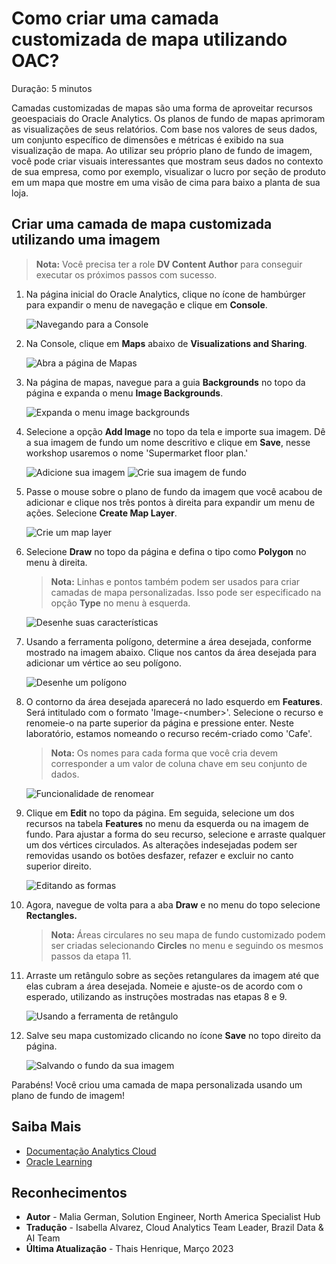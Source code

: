 # Como criar uma camada customizada de mapa utilizando OAC?
Duração: 5 minutos

Camadas customizadas de mapas são uma forma de aproveitar recursos geoespaciais do Oracle Analytics.
Os planos de fundo de mapas aprimoram as visualizações de seus relatórios. Com base nos valores de seus dados, um conjunto específico de dimensões e métricas é exibido na sua visualização de mapa. Ao utilizar seu próprio plano de fundo de imagem, você pode criar visuais interessantes que mostram seus dados no contexto de sua empresa, como por exemplo, visualizar o lucro por seção de produto em um mapa que mostre em uma visão de cima para baixo a planta de sua loja.


## Criar uma camada de mapa customizada utilizando uma imagem
>**Nota:** Você precisa ter a role **DV Content Author** para conseguir executar os próximos passos com sucesso.

1. Na página inicial do Oracle Analytics, clique no ícone de hambúrger para expandir o menu de navegação e clique em **Console**.

    ![Navegando para a Console](images/navigate-to-console.png)

2. Na Console, clique em **Maps** abaixo de **Visualizations and Sharing**.

    ![Abra a página de Mapas](images/open-maps.png)

3. Na página de mapas, navegue para a guia **Backgrounds** no topo da página e expanda o menu **Image Backgrounds**.

    ![Expanda o menu image backgrounds](images/expand-image-backgrounds.png)

4. Selecione a opção **Add Image** no topo da tela e importe sua imagem. Dê a sua imagem de fundo um nome descritivo e clique em **Save**, nesse workshop usaremos o nome 'Supermarket floor plan.'

    ![Adicione sua imagem](images/add-image.png)
    ![Crie sua imagem de fundo](images/import-image.png)

5. Passe o mouse sobre o plano de fundo da imagem que você acabou de adicionar e clique nos três pontos à direita para expandir um menu de ações. Selecione **Create Map Layer**.

    ![Crie um map layer](images/create-map-layer.png)

6. Selecione **Draw** no topo da página e defina o tipo como **Polygon** no menu à direita.
    >**Nota:** Linhas e pontos também podem ser usados ​​para criar camadas de mapa personalizadas. Isso pode ser especificado na opção **Type** no menu à esquerda.

    ![Desenhe suas características](images/draw-tab.png)

7. Usando a ferramenta polígono, determine a área desejada, conforme mostrado na imagem abaixo. Clique nos cantos da área desejada para adicionar um vértice ao seu polígono.

    ![Desenhe um polígono](images/draw-a-polygon.png)

8.  O contorno da área desejada aparecerá no lado esquerdo em **Features**. Será intitulado com o formato 'Image-<number\>'. Selecione o recurso e renomeie-o na parte superior da página e pressione enter. Neste laboratório, estamos nomeando o recurso recém-criado como 'Cafe'.
    >**Nota:** Os nomes para cada forma que você cria devem corresponder a um valor de coluna chave em seu conjunto de dados.

    ![Funcionalidade de renomear](images/name-feature.png)

9.  Clique em **Edit** no topo da página. Em seguida, selecione um dos recursos na tabela **Features** no menu da esquerda ou na imagem de fundo. Para ajustar a forma do seu recurso, selecione e arraste qualquer um dos vértices circulados. As alterações indesejadas podem ser removidas usando os botões desfazer, refazer e excluir no canto superior direito.

    ![Editando as formas](images/edit-shape.png)

10. Agora, navegue de volta para a aba **Draw** e no menu do topo selecione **Rectangles.**
    >**Nota:** Áreas circulares no seu mapa de fundo customizado podem ser criadas selecionando **Circles** no menu e seguindo os mesmos passos da etapa 11.

11. Arraste um retângulo sobre as seções retangulares da imagem até que elas cubram a área desejada. Nomeie e ajuste-os de acordo com o esperado, utilizando as instruções mostradas nas etapas 8 e 9.

    ![Usando a ferramenta de retângulo](images/add-more-features.png)

12. Salve seu mapa customizado clicando no ícone **Save** no topo direito da página.

    ![Salvando o fundo da sua imagem](images/save-map.png)

Parabéns! Você criou uma camada de mapa personalizada usando um plano de fundo de imagem!

## Saiba Mais

* [Documentação Analytics Cloud](https://docs.oracle.com/en/cloud/paas/analytics-cloud/acubi/add-custom-map-layers.html)
* [Oracle Learning](https://www.youtube.com/watch?v=-tDUDMek7qA&ab_channel=OracleLearning)

## Reconhecimentos
* **Autor** - Malia German, Solution Engineer, North America Specialist Hub
* **Tradução** - Isabella Alvarez, Cloud Analytics Team Leader, Brazil Data & AI Team
* **Última Atualização** - Thais Henrique,  Março 2023
